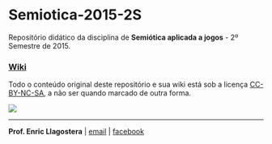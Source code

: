 # Semiotica-2015-2S

Repositório didático da disciplina de **Semiótica aplicada a jogos** - 2º Semestre de 2015.

### [Wiki](https://github.com/puccjogos/Semiotica-2015-2S/wiki)

Todo o conteúdo original deste repositório e sua wiki está sob a licença [CC-BY-NC-SA](https://creativecommons.org/licenses/by-nc-sa/4.0/), a não ser quando marcado de outra forma. 

[![](https://licensebuttons.net/l/by-nc-sa/3.0/88x31.png)](https://creativecommons.org/licenses/by-nc-sa/4.0/)

---
**Prof. Enric Llagostera** | [email](mailto:enricllagostera@gmail.com) | [facebook](http://www.facebook.com/enricllagostera)

